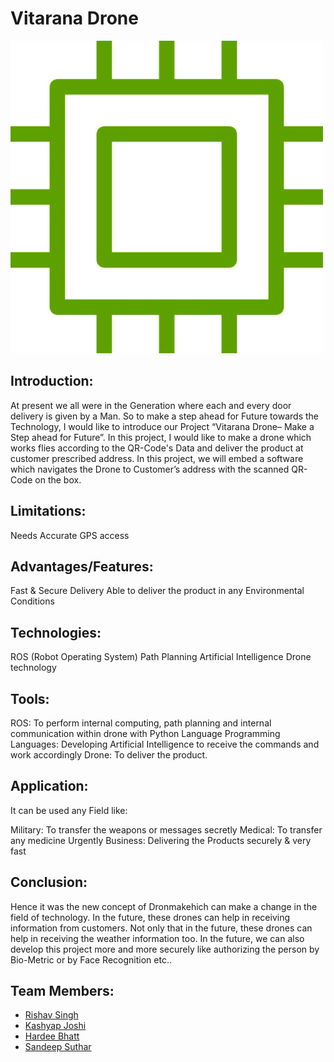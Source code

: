 # Vitarana Drone

![](https://raw.githubusercontent.com/acervenky/animated-github-badges/master/assets/devbadge.gif)


## Introduction: 
At present we all were in the Generation where each and every door delivery is given by a Man. So to make a step ahead for Future towards the Technology, I would like to introduce our Project “Vitarana Drone– Make a Step ahead for Future”. In this project, I would like to make a drone which works flies according to the QR-Code's Data and deliver the product at customer prescribed address. In this project, we will embed a software which navigates the Drone to Customer’s address with the scanned QR-Code on the box.


## Limitations:

Needs Accurate GPS access


## Advantages/Features:

Fast & Secure Delivery
Able to deliver the product in any Environmental Conditions


## Technologies:

ROS (Robot Operating System)
Path Planning
Artificial Intelligence
Drone technology


## Tools:

ROS: To perform internal computing, path planning and internal communication within drone with Python Language
Programming Languages: Developing Artificial Intelligence to receive the commands and work accordingly
Drone: To deliver the product.


## Application:
It can be used any Field like:

Military: To transfer the weapons or messages secretly
Medical: To transfer any medicine Urgently
Business: Delivering the Products securely & very fast


## Conclusion:
Hence it was the new concept of Dronmakehich can make a change in the field of technology. In the future, these drones can help in receiving information from customers. Not only that in the future, these drones can help in receiving the weather information too. In the future, we can also develop this project more and more securely like authorizing the person by Bio-Metric or by Face Recognition etc..


## Team Members:

- [Rishav Singh](https://github.com/rishav-singh-0/)
- [Kashyap Joshi](https://github.com/379-kash)
- [Hardee Bhatt](https://github.com/Hardee426)
- [Sandeep Suthar](https://github.com/SANDEEP5301)
